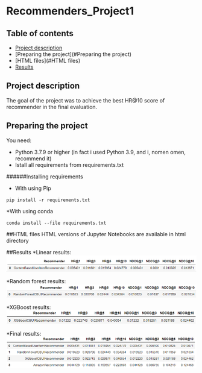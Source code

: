 # Recommenders_Project1
## Table of contents
* [Project description](#project-description)
* [Preparing the project](#Preparing the project)
* [HTML files](#HTML files)
* [Results](#Results)

## Project description
The goal of the project was to achieve the best HR@10 score of recommender in the final evaluation.




## Preparing the project
You need:
* Python 3.7.9 or higher (in fact i used Python 3.9, and i, nomen omen, recommend it)
* Istall all requirements from requirements.txt

######Installing requirements
* With using Pip
```
pip install -r requirements.txt
```

*With using conda
```
conda install --file requirements.txt
```

##HTML files
HTML versions of Jupyter Notebooks are available in html directory

##Results
*Linear results:
![Linear results](./readme/linear.png)

*Random forest results:
![Random forest results](./readme/randomforest.png)

*XGBoost results:
![XGBoost results](./readme/xgboost.png)

*Final results:
![Final results](./readme/results.png)

